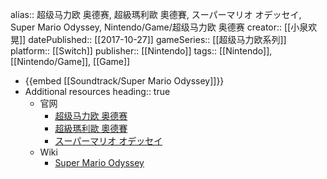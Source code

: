 alias:: 超级马力欧 奥德赛, 超級瑪利歐 奧德賽, スーパーマリオ オデッセイ, Super Mario Odyssey, Nintendo/Game/超级马力欧 奥德赛
creator:: [[小泉欢晃]]
datePublished:: [[2017-10-27]]
gameSeries:: [[超级马力欧系列]]
platform:: [[Switch]]
publisher:: [[Nintendo]] 
tags:: [[Nintendo]], [[Nintendo/Game]], [[Game]]

- {{embed [[Soundtrack/Super Mario Odyssey]]}}
- Additional resources
  heading:: true
	- 官网
		- [超级马力欧 奥德赛](https://www.nintendoswitch.com.cn/super_mario_odyssey/)
		- [超級瑪利歐 奧德賽](https://www.nintendo.com/hk/switch/super_mario_odyssey/)
		- [スーパーマリオ オデッセイ](https://www.nintendo.com/jp/switch/aaaca/index.html)
	- Wiki
		- [Super Mario Odyssey](https://www.mariowiki.com/Super_Mario_Odyssey)